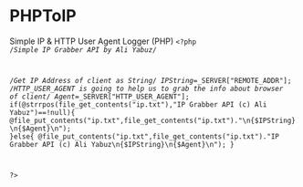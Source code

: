# PHPToIP
Simple IP &amp; HTTP User Agent Logger (PHP)
<code><?php
/*Simple IP Grabber API by Ali Yabuz*/

/*Get IP Address of client as String*/
$IPString=$_SERVER["REMOTE_ADDR"];
/*HTTP_USER_AGENT is going to help us to grab the info about browser of client*/
$Agent=$_SERVER["HTTP_USER_AGENT"];
if(@strrpos(file_get_contents("ip.txt"),"IP Grabber API (c) Ali Yabuz")==!null){
    @file_put_contents("ip.txt",file_get_contents("ip.txt")."\n{$IPString}\n{$Agent}\n");
}else{
    @file_put_contents("ip.txt",file_get_contents("ip.txt")."IP Grabber API (c) Ali Yabuz\n{$IPString}\n{$Agent}\n"); 
}





?></code>

